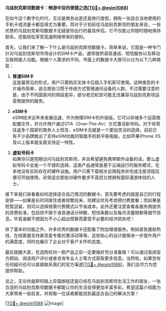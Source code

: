 **乌兹别克斯坦数据卡：畅游中亚的便捷之选[[TG💪+ @esim1088](https://t.me/s/esim1088)]**

在如今这个数字化时代，无论是商务出差还是旅行度假，拥有一张适合当地使用的手机卡或流量卡都显得尤为重要。而对于计划前往乌兹别克斯坦的朋友来说，一张优质的乌兹别克斯坦数据卡无疑是你出行的最佳伴侣。它不仅能让你随时随地保持联系，还能轻松享受高速网络带来的便利。

首先，让我们来了解一下什么是乌兹别克斯坦数据卡。简单来说，它就是一种专门针对乌兹别克斯坦市场设计的SIM卡产品，通常提供语音通话、短信服务以及移动互联网接入功能。根据个人需求的不同，市面上的数据卡大致可以分为以下几种类型：

1. **普通SIM卡**  
   这是最常见的形式，用户只需购买实体卡后插入手机即可使用。这种类型的卡片操作简单，适合那些习惯于传统方式管理通讯设备的人群。不过需要注意的是，由于不同国家间的频段差异，部分老旧机型可能无法兼容乌兹别克斯坦运营商提供的服务。

2. **eSIM卡**  
   eSIM技术近年来发展迅速，作为物理SIM卡的升级版，它可以存储多个运营商配置文件，并允许用户通过OTA（Over-The-Air）方式激活新号码。对于经常往返多个国家的商务人士而言，eSIM卡无疑是一个更加灵活的选择。目前已有不少品牌推出了支持eSIM功能的智能手机和平板电脑，比如苹果iPhone XS及以上版本就全面支持这一特性。

3. **虚拟号码卡**  
   如果你只是短期访问乌兹别克斯坦，并且希望避免携带额外设备的话，那么虚拟号码卡会是一个不错的选择。这类产品通常是基于云端运行的服务模式，在本地没有实际存在的硬件设施。用户只需下载相关应用程序并完成注册流程后便可开始使用，非常适合那些对硬件要求不高但又想拥有国际漫游体验的人士。

接下来我们来看看如何选择适合自己情况的数据卡。首先要考虑的就是自己的行程安排——如果是长时间居住或者频繁往来，则建议优先考虑预付费套餐；而如果是短暂逗留，则可以选择按需付费模式以节省成本。此外还要注意查看各服务商提供的资费标准，包括但不限于语音通话分钟数、短信条数以及每月流量限额等细节信息。毕竟谁都不想因为不小心超出预算而蒙受不必要的经济损失吧！

除了基本的功能之外，许多优秀的数据卡还配备了附加增值服务。例如紧急援助热线、在线客服支持甚至是专属优惠活动等等。这些贴心的设计能够进一步提升用户的满意度，同时也展示了企业对于客户关怀的态度。

最后提醒大家，在选购任何一款产品之前一定要做好充分准备哦！可以通过查阅官方网站、阅读用户评价或者咨询专业人士等方式获取更多信息。当然啦，如果您有任何疑问也可以直接联系我们的官方渠道[[TG💪+ @esim1088](https://t.me/s/esim1088)]，我们会尽力为您提供帮助。

总之，无论你是即将踏上异国旅程还是已经在乌兹别克斯坦生活工作的朋友，一张合适的乌兹别克斯坦数据卡都能让你的生活变得更加丰富多彩。希望这篇介绍能为大家带来一些启发，并祝每一位读者都能找到最适合自己的解决方案！

[[TG💪+ @esim1088](https://t.me/s/esim1088) ![Image](https://i.postimg.cc/4NQfJmqS/Snipaste-2025-05-13-00-14-12.png)]